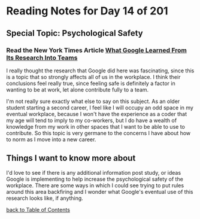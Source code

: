 # Reading Notes for Day 14 of 201

## Special Topic: Psychological Safety

### Read the New York Times Article [What Google Learned From Its Research Into Teams](https://www.nytimes.com/2016/02/28/magazine/what-google-learned-from-its-quest-to-build-the-perfect-team.html)

I really thought the research that Google did here was fascinating, since this is a topic that so strongly affects all of us in the workplace. I think their conclusions feel really true, since feeling safe is definitely a factor in wanting to be at work, let alone contribute fully to a team.

I'm not really sure exactly what else to say on this subject. As an older student starting a second career, I feel like I will occupy an odd space in my eventual workplace, because I won't have the experience as a coder that my age will tend to imply to my co-workers, but I do have a wealth of knowledge from my work in other spaces that I want to be able to use to contribute. So this topic is very germane to the concerns I have about how to norm as I move into a new career.

## Things I want to know more about

I'd love to see if there is any additional information post study, or ideas Google is implementing to help increase the psychological safety of the workplace. There are some ways in which I could see trying to put rules around this area backfiring and I wonder what Google's eventual use of this research looks like, if anything.

[back to Table of Contents](./README.md)
